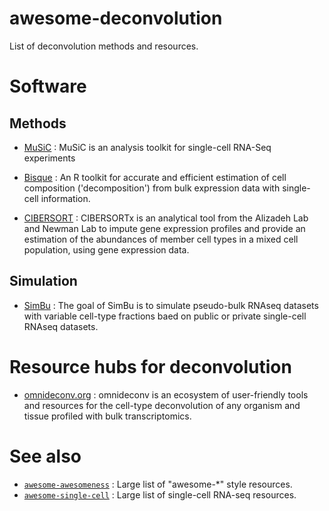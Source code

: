 # awesome-deconvolution
List of deconvolution methods and resources.

# Software

## Methods

* [MuSiC](https://github.com/xuranw/MuSiC) : MuSiC is an analysis toolkit for single-cell RNA-Seq experiments

* [Bisque](https://github.com/cozygene/bisque) : An R toolkit for accurate and efficient estimation of cell composition ('decomposition') from bulk expression data with single-cell information.

* [CIBERSORT](https://cibersortx.stanford.edu/) : CIBERSORTx is an analytical tool from the Alizadeh Lab and Newman Lab to impute gene expression profiles and provide an estimation of the abundances of member cell types in a mixed cell population, using gene expression data.

## Simulation

* [SimBu](https://github.com/omnideconv/SimBu) : The goal of SimBu is to simulate pseudo-bulk RNAseq datasets with variable cell-type fractions baed on public or private single-cell RNAseq datasets.

# Resource hubs for deconvolution

* [omnideconv.org](https://omnideconv.org/) : omnideconv is an ecosystem of user-friendly tools and resources for the cell-type deconvolution of any organism and tissue profiled with bulk transcriptomics.

# See also

* [`awesome-awesomeness`](https://github.com/bayandin/awesome-awesomeness) : Large list of "awesome-*" style resources.
*  [`awesome-single-cell`](https://github.com/seandavi/awesome-single-cell) : Large list of single-cell RNA-seq resources.
